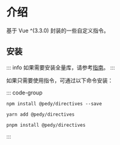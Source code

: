 # 介绍

基于 Vue ^(3.3.0) 封装的一些自定义指令。

## 安装

::: info
如果需要安装全量库，请参考[指南](/guide/)。
:::

如果只需要使用指令，可通过以下命令安装：

::: code-group

```shell [npm]
npm install @pedy/directives --save
```

```shell [yarn]
yarn add @pedy/directives
```

```shell [pnpm]
pnpm install @pedy/directives
```

:::
